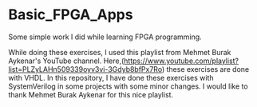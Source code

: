 # Basic_FPGA_Apps
Some simple work I did while learning FPGA programming.

While doing these exercises, I used this playlist from Mehmet Burak Aykenar's YouTube channel. 
Here,(https://www.youtube.com/playlist?list=PLZyLAHn509339oyv3vi-3Gdyb8bfPx7Ro) these exercises are done with VHDL. In this repository, I have done these exercises
with SystemVerilog in some projects with some minor changes. I would like to thank Mehmet Burak Aykenar for this nice playlist.
